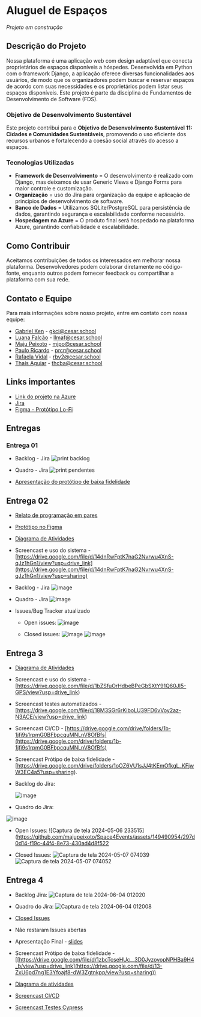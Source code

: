 # Aluguel de Espaços

*Projeto em construção*

## Descrição do Projeto

Nossa plataforma é uma aplicação web com design adaptável que conecta proprietários de espaços disponíveis a hóspedes. Desenvolvida em Python com o framework Django, a aplicação oferece diversas funcionalidades aos usuários, de modo que os organizadores podem buscar e reservar espaços de acordo com suas necessidades e os proprietários podem listar seus espaços disponíveis.
Este projeto é parte da disciplina de Fundamentos de Desenvolvimento de Software (FDS).

### Objetivo de Desenvolvimento Sustentável

Este projeto contribui para o **Objetivo de Desenvolvimento Sustentável 11: Cidades e Comunidades Sustentáveis**, promovendo o uso eficiente dos recursos urbanos e fortalecendo a coesão social através do acesso a espaços.

### Tecnologias Utilizadas

- **Framework de Desenvolvimento** = O desenvolvimento é realizado com Django, mas deixamos de usar Generic Views e Django Forms para maior controle e customização.
- **Organização** = uso do Jira para organização da equipe e aplicação de princípios de desenvolvimento de software.
- **Banco de Dados** = Utilizamos SQLite/PostgreSQL para persistência de dados, garantindo segurança e escalabilidade conforme necessário.
- **Hospedagem na Azure** = O produto final será hospedado na plataforma Azure, garantindo confiabilidade e escalabilidade.

## Como Contribuir

Aceitamos contribuições de todos os interessados em melhorar nossa plataforma. Desenvolvedores podem colaborar diretamente no código-fonte, enquanto outros podem fornecer feedback ou compartilhar a plataforma com sua rede.

## Contato e Equipe

Para mais informações sobre nosso projeto, entre em contato com nossa equipe:

- [Gabriel Ken](https://github.com/dekenner) - [gkci@cesar.school](mailto:gkci@cesar.school)
- [Luana Falcão](https://github.com/lua-mf) - [llmaf@cesar.school](mailto:llmaf@cesar.school)
- [Maju Peixoto](https://github.com/majupeixoto) - [mjpo@cesar.school](mailto:mjpo@cesar.school)
- [Paulo Ricardo](https://github.com/paulo-rago) - [prcr@cesar.school](mailto:prcr@cesar.school)
- [Rafaela Vidal](https://github.com/Rafabvidal) - [rbv2@cesar.school](mailto:rbv2@cesar.school)
- [Thaís Aguiar](https://github.com/aguiarth) - [thcba@cesar.school](mailto:thcba@cesar.school)

## Links importantes

- [Link do projeto na Azure](https://space4events.azurewebsites.net)
- [Jira](https://maju-peixoto.atlassian.net/jira/software/projects/SCRUM/boards/1)
- [Figma - Protótipo Lo-Fi](https://www.figma.com/file/6g9unwhO2bWTmB8S6fohp9/Protótipo-de-baixa---aluguel-de-espaços-parra-eventos?type=design&node-id=0-1&mode=design&t=f0NfWiHp1qN8510g-0)

## Entregas

### Entrega 01

- Backlog - Jira
![print backlog](https://github.com/majupeixoto/projeto-fds/assets/143026488/f632cefa-fbb1-4fbb-83da-835a36a4b273)

- Quadro - Jira
![print pendentes](https://github.com/majupeixoto/projeto-fds/assets/143026488/b9f25bfe-4e09-4def-b73e-47914578b2c5)

- [Apresentação do protótipo de baixa fidelidade](https://github.com/majupeixoto/projeto-fds/assets/143026488/168da132-1e74-42b1-bce8-006fa86edc23)

## Entrega 02

- [Relato de programação em pares](https://docs.google.com/document/d/1PcKfgogE4qWRXL9YISL22YJB1P-tKE4KTtRZ1IFrNqk/)
- [Protótipo no Figma](https://www.figma.com/file/6g9unwhO2bWTmB8S6fohp9/Protótipo-de-baixa---aluguel-de-espaços-parra-eventos?type=design&node-id=0-1&mode=design&t=f0NfWiHp1qN8510g-0)
- [Diagrama de Atividades](https://drive.google.com/drive/folders/1b-1jfi9s1rpmG0BFbpcquMNLnV8OfBfs)
  
- Screencast e uso do sistema - [https://drive.google.com/file/d/14dnRwFptK7naG2Nvrwu4XnS-qJz1hGn1/view?usp=drive_link](https://drive.google.com/file/d/14dnRwFptK7naG2Nvrwu4XnS-qJz1hGn1/view?usp=sharing)

- Backlog - Jira
  ![image](https://github.com/majupeixoto/Space4Events/assets/142419595/8002f3a6-2c4c-44d5-913c-6506b6373fac)


- Quadro - Jira
  ![image](https://github.com/majupeixoto/Space4Events/assets/142419595/c47f75cc-b61c-48db-982e-2ae7c889da1a)

- Issues/Bug Tracker atualizado
  - Open issues:
  ![image](https://github.com/majupeixoto/Space4Events/assets/142419595/0b30cb63-4941-42f5-abae-009fb9676e94)


  - Closed issues:
    ![image](https://github.com/majupeixoto/Space4Events/assets/142419595/06ff1259-a3f4-49b9-9215-68bc0b980abd)
    ![image](https://github.com/majupeixoto/Space4Events/assets/142419595/e6f0d3a1-3fec-403a-8dcf-c27cfaca5460)

## Entrega 3

- [Diagrama de Atividades](https://drive.google.com/file/d/1yCl4ty8RP9hbWDHTEt4LSok_hKZd1vpg/view?usp=drive_link)
- Screencast e uso do sistema - [https://drive.google.com/file/d/1bZSfuOrHdbeBPeGbSXtY91Q60JI5-GPS/view?usp=drive_link)
- Screencast testes automatizados - [https://drive.google.com/file/d/18M3SGr6rKiboLU39FD6vVoy2az-N3ACE/view?usp=drive_link)
- Screencast CI/CD - [https://drive.google.com/drive/folders/1b-1jfi9s1rpmG0BFbpcquMNLnV8OfBfs](https://drive.google.com/drive/folders/1b-1jfi9s1rpmG0BFbpcquMNLnV8OfBfs)
- Screencast Prótipo de baixa fidelidade - [https://drive.google.com/drive/folders/1oOZ6VU1sJJ4tKEmOfkgL_KFjwW3EC4a5?usp=sharing).
  

 - Backlog do Jira:
 
    ![image](https://github.com/majupeixoto/Space4Events/assets/149490954/e32e89b6-318f-4c9c-982f-783a18ea38d9)

  - Quadro do Jira:
    
  ![image](https://github.com/majupeixoto/Space4Events/assets/149490954/d0f5e6b1-9c3c-4001-970f-c063b0715377)

- Open Issues:
![Captura de tela 2024-05-06 233515](https://github.com/majupeixoto/Space4Events/assets/149490954/297d0d14-f19c-44f4-8e73-430ad4d8f522

- Closed Issues:
![Captura de tela 2024-05-07 074039](https://github.com/majupeixoto/Space4Events/assets/149490954/a4f6e1ae-b535-4e44-9246-f218c7740f0d)
![Captura de tela 2024-05-07 074052](https://github.com/majupeixoto/Space4Events/assets/149490954/c2309250-7369-41b5-8f18-350dd39f3982)

## Entrega 4

- Backlog Jira:
  ![Captura de tela 2024-06-04 012020](https://github.com/majupeixoto/Space4Events/assets/149490954/76054449-1e2c-4a92-b176-34e48d1b5c07)

- Quadro do Jira:
    ![Captura de tela 2024-06-04 012008](https://github.com/majupeixoto/Space4Events/assets/149490954/a44b3d29-26c6-484c-9a33-eff1bab50967)

- [Closed Issues](https://github.com/majupeixoto/Space4Events/issues?q=is%3Aissue+is%3Aclosed)
- Não restaram Issues abertas

- Apresentação Final - [slides](https://docs.google.com/presentation/d/1wCHOMV3Haer5FF8v3wXuhehJVVXkRR4Ydrxw69RtJ38/edit?usp=sharing)
- Screencast Prótipo de baixa fidelidade - [[https://drive.google.com/file/d/1zbcTcseHUc__3D0JyzovopNPHBa9H4_b/view?usp=drive_link](https://drive.google.com/file/d/13-ZxU6pd7ng1E3Yfoajf8-dW3Zgtnkpp/view?usp=sharing))
- [Diagrama de atividades](https://drive.google.com/file/d/1vVlETlFGa0Rxss7YJNwy97MLfcoeZW4h/view?usp=drive_link)
- [Screencast CI/CD](https://drive.google.com/file/d/1cv8aqlLNfStVFeRRdOBDDw5kBnAYcydC/view?usp=sharing)
- [Screencast Testes Cypress](https://drive.google.com/file/d/1_Ziu3aCgRs46jMtDK4oaHyy0c4Xd4g95/view?usp=sharing)

